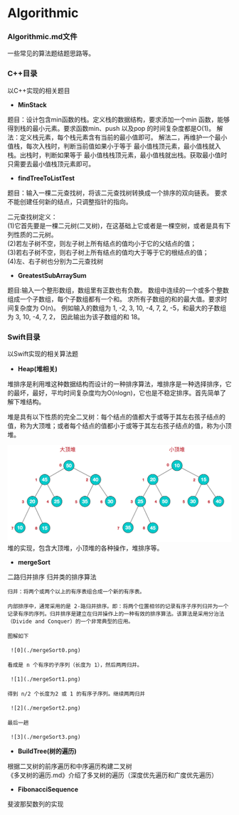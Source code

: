 # Algorithmic

### Algorithmic.md文件
一些常见的算法题结题思路等。


### C++目录 
以C++实现的相关题目

* **MinStack**

 题目：设计包含min函数的栈。定义栈的数据结构，要求添加一个min 函数，能够得到栈的最小元素。要求函数min、push 以及pop 的时间复杂度都是O(1)。
 解法：定义栈元素，每个栈元素含有当前的最小值即可。
      解法二，再维护一个最小值栈，每次入栈时，判断当前值如果小于等于 最小值栈顶元素，最小值栈就入栈。出栈时，判断如果等于 最小值栈栈顶元素，最小值栈就出栈。获取最小值时只需要去最小值栈顶元素即可。
      
* **findTreeToListTest**

 题目：输入一棵二元查找树，将该二元查找树转换成一个排序的双向链表。 要求不能创建任何新的结点，只调整指针的指向。

 二元查找树定义：  
  (1)它首先要是一棵二元树(二叉树)，在这基础上它或者是一棵空树，或者是具有下列性质的二元树。  
  (2)若左子树不空，则左子树上所有结点的值均小于它的父结点的值；  
  (3)若右子树不空，则右子树上所有结点的值均大于等于它的根结点的值；  
  (4)左、右子树也分别为二元查找树  
 
 
* **GreatestSubArraySum**

 题目:输入一个整形数组，数组里有正数也有负数。 数组中连续的一个或多个整数组成一个子数组，每个子数组都有一个和。 求所有子数组的和的最大值。要求时间复杂度为 O(n)。
 例如输入的数组为 1, -2, 3, 10, -4, 7, 2, -5，和最大的子数组为 3, 10, -4, 7, 2， 因此输出为该子数组的和 18。
 
 
### Swift目录 
以Swift实现的相关算法题

* **Heap(堆相关)**
 
 堆排序是利用堆这种数据结构而设计的一种排序算法，堆排序是一种选择排序，它的最坏，最好，平均时间复杂度均为O(nlogn)，它也是不稳定排序。首先简单了解下堆结构。
 
 堆是具有以下性质的完全二叉树：每个结点的值都大于或等于其左右孩子结点的值，称为大顶堆；或者每个结点的值都小于或等于其左右孩子结点的值，称为小顶堆。

 ![堆](./heap.png)
 堆的实现，包含大顶堆，小顶堆的各种操作，堆排序等。
 
 
* **mergeSort**
 
 二路归并排序
 归并类的排序算法

	归并：将两个或两个以上的有序表组合成一个新的有序表。

	内部排序中，通常采用的是 2-路归并排序。即：将两个位置相邻的记录有序子序列归并为一个记录有序的序列。归并排序是建立在归并操作上的一种有效的排序算法。该算法是采用分治法（Divide and Conquer）的一个非常典型的应用。

	图解如下
	
	 ![0](./mergeSort0.png)
	
	看成是 n 个有序的子序列（长度为 1），然后两两归并。
	
	 ![1](./mergeSort1.png)
	
	得到 n/2 个长度为2 或 1 的有序子序列。继续两两归并
	
	 ![2](./mergeSort2.png)
	
	最后一趟
	
	 ![3](./mergeSort3.png)
	 
 
* **BuildTree(树的遍历)**
 
 根据二叉树的前序遍历和中序遍历构建二叉树  
 《多叉树的遍历.md》介绍了多叉树的遍历（深度优先遍历和广度优先遍历）
 
 
* **FibonacciSequence**
 
 斐波那契数列的实现